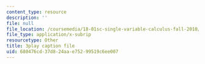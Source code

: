 ```yaml
---
content_type: resource
description: ''
file: null
file_location: /coursemedia/18-01sc-single-variable-calculus-fall-2010/680476cd37d824aae75299519c6ee007_twzGBqPeW0M.srt
file_type: application/x-subrip
resourcetype: Other
title: 3play caption file
uid: 680476cd-37d8-24aa-e752-99519c6ee007
---
```

